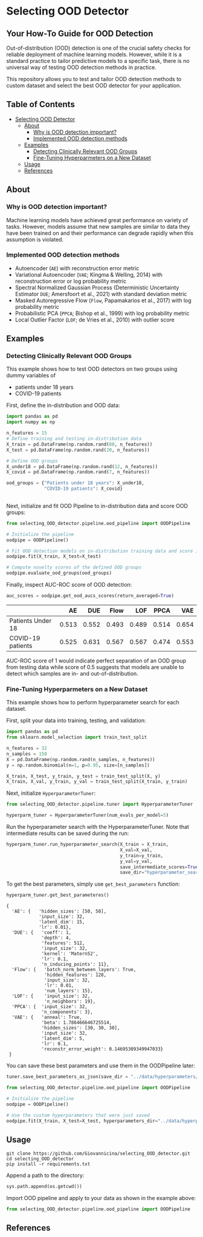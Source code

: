 
# Selecting OOD Detector

## Your How-To Guide for OOD Detection

Out-of-distribution (OOD) detection is one of the crucial safety checks for reliable deployment of machine learning models.  However, while it is a standard practice to tailor predictive models to a specific task, there is no universal way of testing OOD detection methods in practice.

<!-- <img src="https://raw.githubusercontent.com/Giovannicina/selecting_OOD_detector/docs/docs/img/1_TyogHTgvJx8mTemKYHJ0cg.png?token=ANKC3TFV7QTA3NSUX3C4UO3BGYLUO" 
     style="height: 120;"/> -->

This repository allows you to test and tailor OOD detection methods to custom dataset and select the best OOD detector for your application.  

## Table of Contents
- [Selecting OOD Detector](#selecting-ood-detector)
  * [About](#about)
    + [Why is OOD detection important?](#why-is-ood-detection-important-)
    + [Implemented OOD detection methods](#implemented-ood-detection-methods)
  * [Examples](#examples)
    + [Detecting Clinically Relevant OOD Groups](#detecting-clinically-relevant-ood-groups)
    + [Fine-Tuning Hyperparmeters on a New Dataset](#fine-tuning-hyperparmeters-on-a-new-dataset)
  * [Usage](#usage)
  * [References](#references)


## About

### Why is OOD detection important?
Machine learning models have achieved great performance on variety of tasks. However, models assume that new samples are similar to data they have been trained on and their performance can degrade rapidly when this assumption is violated.


### Implemented OOD detection methods
* Autoencoder (`AE`) with reconstruction error metric
* Variational Autoencoder (`VAE`; Kingma & Welling, 2014) with reconstruction error or log probability metric
* Spectral Normalized Gaussian Process (Deterministic Uncertainty Estimator `DUE`; Amersfoort et al., 2021) with standard deviation metric
* Masked Autoregressive Flow (`Flow`, Papamakarios et al., 2017) with log probability metric
* Probabilistic PCA (`PPCA`; Bishop et al., 1999) with log probability metric 
* Local Outlier Factor (`LOF`; de Vries et al., 2010) with outlier score 


## Examples
### Detecting Clinically Relevant OOD Groups

This example shows how to test OOD detectors on two groups using dummy variables of
* patients under 18 years
*  COVID-19 patients


First, define the in-distribution and OOD data:
```py
import pandas as pd
import numpy as np

n_features = 15
# Define training and testing in-distribution data
X_train = pd.DataFrame(np.random.rand(80, n_features))
X_test = pd.DataFrame(np.random.rand(20, n_features))

# Define OOD groups
X_under18 = pd.DataFrame(np.random.rand(12, n_features))
X_covid = pd.DataFrame(np.random.rand(7, n_features))

ood_groups = {"Patients under 18 years": X_under18,
			  "COVID-19 patients": X_covid}
			  
```

Next, initialize and fit OOD Pipeline to in-distribution data and score OOD groups:

```py
from selecting_OOD_detector.pipeline.ood_pipeline import OODPipeline

# Initialize the pipeline
oodpipe = OODPipeline()

# Fit OOD detection models on in-distribution training data and score in-distribution test data to calculate novelty baseline.
oodpipe.fit(X_train, X_test=X_test)

# Compute novelty scores of the defined OOD groups
oodpipe.evaluate_ood_groups(ood_groups)

```

Finally, inspect AUC-ROC score of OOD detection:
```py
auc_scores = oodpipe.get_ood_aucs_scores(return_averaged=True)
```

|         |       AE |      DUE |       Flow |      LOF |     PPCA |      VAE |
|:--------|---------:|---------:|-----------:|---------:|---------:|---------:|
| Patients Under 18 | 0.513 | 0.552 | 0.493 | 0.489| 0.514 | 0.654 |
| COVID-19 patients | 0.525    | 0.631     | 0.567         | 0.567 | 0.474     | 0.553 |

AUC-ROC score of 1 would indicate perfect separation of an OOD group from testing data while score of 0.5 suggests that models are unable to detect which samples are in- and out-of-distribution.


### Fine-Tuning Hyperparmeters on a New Dataset

This example shows how to perform hyperparameter search for each
dataset.

First, split your data into training, testing, and validation:

```py
import pandas as pd
from sklearn.model_selection import train_test_split

n_features = 32
n_samples = 150
X = pd.DataFrame(np.random.rand(n_samples, n_features))
y = np.random.binomial(n=1, p=0.95, size=[n_samples])

X_train, X_test, y_train, y_test = train_test_split(X, y)
X_train, X_val, y_train, y_val = train_test_split(X_train, y_train)
```



Next, initialize `HyperparameterTuner`:

```py
from selecting_OOD_detector.pipeline.tuner import HyperparameterTuner

hyperparm_tuner = HyperparameterTuner(num_evals_per_model=5)
```



Run the hyperparameter search with the HyperparameterTuner. Note that
intermediate results can be saved during the run:

```py
hyperparm_tuner.run_hyperparameter_search(X_train = X_train,
                                          X_val=X_val,
                                          y_train=y_train,
                                          y_val=y_val,
                                          save_intermediate_scores=True,
                                          save_dir="hyperparameter_search_test/")
```



To get the best parameters, simply use `get_best_parameters` function:

```py
hyperparm_tuner.get_best_parameteres()
```

``` {.sourceCode .py}
{
  'AE': {   'hidden_sizes': [50, 50],
            'input_size': 32,
            'latent_dim': 15,
            'lr': 0.01},
  'DUE': {   'coeff': 1,
             'depth': 4,
             'features': 512,
             'input_size': 32,
             'kernel': 'Matern52',
             'lr': 0.1,
             'n_inducing_points': 11},
  'Flow': {   'batch_norm_between_layers': True,
              'hidden_features': 128,
              'input_size': 32,
              'lr': 0.01,
              'num_layers': 15},
  'LOF': {    'input_size': 32, 
              'n_neighbors': 19},
  'PPCA': {  'input_size': 32,
             'n_components': 3},
  'VAE': {   'anneal': True,
             'beta': 1.786466646725514,
             'hidden_sizes': [30, 30, 30],
             'input_size': 32,
             'latent_dim': 5,
             'lr': 0.1,
             'reconstr_error_weight': 0.14695309349947033}
 }
```

You can save these best parameters and use them in the OODPipeline
later:

```py
tuner.save_best_parameters_as_json(save_dir = "../data/hyperparameters/custom/")
```

```py
from selecting_OOD_detector.pipeline.ood_pipeline import OODPipeline

# Initialize the pipeline
oodpipe = OODPipeline()

# Use the custom hyperparameters that were just saved
oodpipe.fit(X_train, X_test=X_test, hyperparameters_dir="../data/hyperparameters/custom/")
```


## Usage

    git clone https://github.com/Giovannicina/selecting_OOD_detector.git 
    cd selecting_OOD_detector
    pip install -r requirements.txt
    
Append a path to the directory:

```py
sys.path.append(os.getcwd())
```
	
Import OOD pipeline and apply to your data as shown in the example
above:

```py
from selecting_OOD_detector.pipeline.ood_pipeline import OODPipeline
```


## References
